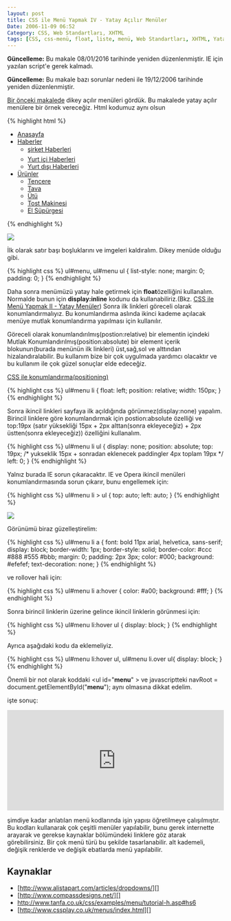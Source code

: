 ```yaml
---
layout: post
title: CSS ile Menü Yapmak IV - Yatay Açılır Menüler
Date: 2006-11-09 06:52
Category: CSS, Web Standartları, XHTML
tags: [CSS, css-menü, float, liste, menü, Web Standartları, XHTML, Yatay Açılır Menüler]
---
```


**Güncelleme:** Bu makale 08/01/2016 tarihinde yeniden düzenlenmiştir. IE için yazılan script'e gerek kalmadı.

**Güncelleme:** Bu makale bazı sorunlar nedeni ile 19/12/2006 tarihinde
yeniden düzenlenmiştir.

[Bir önceki makalede][] dikey açılır menüleri gördük. Bu makalede yatay
açılır menülere bir örnek vereceğiz. Html kodumuz aynı olsun

{% highlight html %}
<ul id="menu" >
    <li><a href="#">Anasayfa</a></li>
    <li><a href="#">Haberler</a>
    <ul>
        <li><a href="#">şirket Haberleri </a></li>
        <li><a href="#">Yurt içi Haberleri </a></li>
        <li><a href="#">Yurt dışı Haberleri</a></li>
    </ul>
    </li>
    <li><a href="#">Ürünler</a>
    <ul>
        <li><a href="#">Tencere</a></li>
        <li><a href="#">Tava</a></li>
        <li><a href="#">Ütü</a></li>
        <li><a href="#">Tost Makinesi </a></li>
        <li><a href="#">El Süpürgesi </a></li>
    </ul>
    </li>
</ul>
{% endhighlight %}

![][100]

İlk olarak satır başı boşluklarını ve imgeleri kaldıralım. Dikey menüde
olduğu gibi.

{% highlight css %}
ul#menu, ul#menu ul {
    list-style: none;
    margin: 0;
    padding: 0;
}
{% endhighlight %}

Daha sonra menümüzü yatay hale getirmek için **float**özelliğini
kullanalım. Normalde bunun için **display:inline** kodunu da
kullanabiliriz.(Bkz. [CSS ile Menü Yapmak II - Yatay Menüler][]) Sonra
ilk linkleri göreceli olarak konumlandırmalıyız. Bu konumlandırma
aslında ikinci kademe açılacak menüye mutlak konumlandırma yapılması
için kullanılır.

Göreceli olarak konumlandırılmış(postion:relative) bir elementin
içindeki Mutlak Konumlandırılmış(position:absolute) bir element içerik
blokunun(burada menünün ilk linkleri) üst,sağ,sol ve alttından
hizalandıralabilir. Bu kullanım bize bir çok uygulmada yardımcı
olacaktır ve bu kullanım ile çok güzel sonuçlar elde edeceğiz.

[CSS ile konumlandırma(positioning)][]

{% highlight css %}
ul#menu li {
    float: left;
    position: relative;
    width: 150px;
}
{% endhighlight %}

Sonra ikincil linkleri sayfaya ilk açıldığında görünmez(display:none)
yapalım. Birincil linklere göre konumlandırmak için postion:absolute
özelliği ve top:19px (satır yüksekliği 15px + 2px alttan(sonra
ekleyeceğiz) + 2px üstten(sonra ekleyeceğiz)) özelliğini kullanalım.

{% highlight css %}
ul#menu li ul {
    display: none;
    position: absolute;
    top: 19px; /* yukseklik 15px + sonradan eklenecek paddingler 4px toplam 19px */
    left: 0;
}
{% endhighlight %}

Yalnız burada IE sorun çıkaracaktır. IE ve Opera ikincil menüleri
konumlandırmasında sorun çıkarır, bunu engellemek için:

{% highlight css %}
ul#menu li > ul {
    top: auto;
    left: auto;
}
{% endhighlight %}

![][1]

Görünümü biraz güzelleştirelim:

{% highlight css %}
ul#menu li a {
    font: bold 11px arial, helvetica, sans-serif;
    display: block;
    border-width: 1px;
    border-style: solid;
    border-color: #ccc #888 #555 #bbb;
    margin: 0;
    padding: 2px 3px;
    color: #000;
    background: #efefef;
    text-decoration: none;
}
{% endhighlight %}

ve rollover hali için:

{% highlight css %}
ul#menu li a:hover {
    color: #a00;
    background: #fff;
}
{% endhighlight %}

Sonra birincil linklerin üzerine gelince ikincil linklerin görünmesi
için:

{% highlight css %}
ul#menu li:hover ul {
  display: block;
}
{% endhighlight %}

Ayrıca aşağıdaki kodu da eklemeliyiz.

{% highlight css %}
  ul#menu li:hover ul, ul#menu li.over ul{
    display: block;
  }
{% endhighlight %}

Önemli bir not olarak koddaki <ul id="**menu**" \> ve javascriptteki navRoot = document.getElementById("**menu**"); aynı olmasına dikkat edelim.

işte sonuç:

<iframe height="233" style="width: 100%;" scrolling="no" title="menü örneği - 3.2" src="https://codepen.io/fatihhayri/embed/JojNbNx?default-tab=html%2Cresult" frameborder="no" loading="lazy" allowtransparency="true" allowfullscreen="true">
  See the Pen <a href="https://codepen.io/fatihhayri/pen/JojNbNx">
  menü örneği - 3.2</a> by Fatih Hayrioğlu (<a href="https://codepen.io/fatihhayri">@fatihhayri</a>)
  on <a href="https://codepen.io">CodePen</a>.
</iframe>

şimdiye kadar anlatılan menü kodlarında işin yapısı öğretilmeye
çalışılmıştır. Bu kodları kullanarak çok çeşitli menüler yapılabilir,
bunu gerek internette arayarak ve gerekse kaynaklar bölümündeki linklere
göz atarak görebilirsiniz. Bir çok menü türü bu şekilde tasarlanabilir.
alt kademeli, değişik renklerde ve değişik ebatlarda menü yapılabilir.

## Kaynaklar

-   [http://www.alistapart.com/articles/dropdowns/][]
-   [http://www.compassdesigns.net/][]
-   http://www.tanfa.co.uk/css/examples/menu/tutorial-h.asp#hs6
-   [http://www.cssplay.co.uk/menus/index.html][]

  [Bir önceki makalede]: http://fatihhayrioglu.com/?p=216
  [100]: /images/menu3_resim1.gif
  [CSS ile Menü Yapmak II - Yatay Menüler]: http://fatihhayrioglu.com/?p=211
  [CSS ile konumlandırma(positioning)]: http://fatihhayrioglu.com/?p=151
  [1]: /images/menu4_resim2.gif
  [http://www.alistapart.com/articles/dropdowns/]: http://www.alistapart.com/articles/dropdowns/
  [http://www.compassdesigns.net/]: http://www.compassdesigns.net/tutorials/joomla-tutorials/css-drop-down-menu.html
  [http://www.cssplay.co.uk/menus/index.html]: http://www.cssplay.co.uk/menus/index.html
